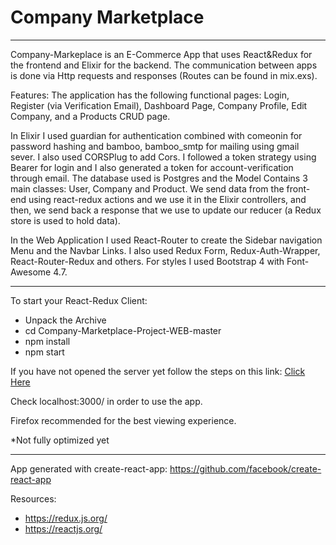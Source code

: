 # Company Marketplace

-------

Company-Markeplace is an E-Commerce App that uses React&Redux for the frontend and Elixir for the backend. The communication between apps is done via Http requests and responses (Routes can be found in mix.exs). 

Features: The application has the following functional pages: Login, Register (via Verification Email), Dashboard Page, Company Profile, Edit Company, and a Products CRUD page.

In Elixir I used guardian for authentication combined with comeonin for password hashing and bamboo, bamboo_smtp for mailing using gmail sever. I also used CORSPlug to add Cors. I followed a token strategy using Bearer for login and I also generated a token for account-verification through email. The database used is Postgres and the Model Contains 3 main classes: User, Company and Product. We send data from the front-end using react-redux actions and we use it in the Elixir controllers, and then, we send back a response that we use to update our reducer (a Redux store is used to hold data). 

In the Web Application I used React-Router to create the Sidebar navigation Menu and the Navbar Links. I also used Redux Form, Redux-Auth-Wrapper, React-Router-Redux and others. For styles I used Bootstrap 4 with Font-Awesome 4.7.

-------

To start your React-Redux Client:
  * Unpack the Archive
  * cd Company-Marketplace-Project-WEB-master
  * npm install
  * npm start
  
If you have not opened the server yet follow the steps on this link:
[Click Here](https://github.com/andrewmatt/Company-Marketplace-Project-API)

Check localhost:3000/ in order to use the app.

Firefox recommended for the best viewing experience.

*Not fully optimized yet

-------

App generated with create-react-app:
https://github.com/facebook/create-react-app

Resources: 
* https://redux.js.org/
* https://reactjs.org/




